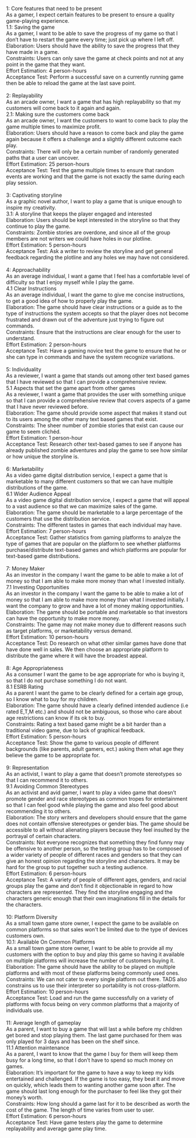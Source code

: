 
1: Core features that need to be present <br />
As a gamer, I expect certain features to be present to ensure a quality game-playing experience. <br /> 
1.1: Saving the game <br />
As a gamer, I want to be able to save the progress of my game so that I don’t have to restart the game every time; just pick up where I left off. <br /> 
Elaboration: Users should have the ability to save the progress that they have made in a game. <br /> 
Constraints: Users can only save the game at check points and not at any point in the game that they want. <br /> 
Effort Estimation: 4 person-hours <br /> 
Acceptance Test: Perform a successful save on a currently running game then be able to reload the game at the last save point. <br /> 
  <br /> 
2: Replayability  <br /> 
As an arcade owner, I want a game that has high replayability so that my customers will come back to it again and again. <br />
2.1: Making sure the customers come back <br />
As an arcade owner, I want the customers to want to come back to play the game multiple times to maximize profit. <br />
Elaboration: Users should have a reason to come back and play the game again because it offers a challenge and a slightly different outcome each play. <br />
Constraints: There will only be a certain number of randomly generated paths that a user can uncover. <br />
Effort Estimation: 25 person-hours <br />
Acceptance Test: Test the game multiple times to ensure that random events are working and that the game is not exactly the same during each play session. <br />
  <br />
3: Captivating storyline <br />
As a graphic novel author, I want to play a game that is unique enough to inspire my creativity. <br />
3.1: A storyline that keeps the player engaged and interested <br />
Elaboration: Users should be kept interested in the storyline so that they continue to play the game. <br />
Constraints: Zombie stories are overdone, and since all of the group members are not writers we could have holes in our plotline.  <br />
Effort Estimation: 5 person-hours <br />
Acceptance Test: Ask a writer to review the storyline and get general feedback regarding the plotline and any holes we may have not considered. <br />
  <br />
4: Approachability  <br />
As an average individual, I want a game that I feel has a comfortable level of difficulty so that I enjoy myself while I play the game. <br />
4.1 Clear Instructions <br />
As an average individual, I want the game to give me concise instructions, to get a good idea of how to properly play the game. <br />
Elaboration: The game should have clear instructions or a guide as to the type of instructions the system accepts so that the player does not become frustrated and drawn out of the adventure just trying to figure out commands. <br />
Constraints: Ensure that the instructions are clear enough for the user to understand. <br />
Effort Estimation: 2 person-hours <br />
Acceptance Test: Have a gaming novice test the game to ensure that he or she can type in commands and have the system recognize variations. <br />
 <br />
5: Individuality <br />
As a reviewer, I want a game that stands out among other text based games that I have reviewed so that I can provide a comprehensive review. <br />
5.1 Aspects that set the game apart from other games <br />
As a reviewer, I want a game that provides the user with something unique so that I can provide a comprehensive review that covers aspects of a game that I have never reviewed before. <br />
Elaboration: The game should provide some aspect that makes it stand out to its users among the other many text based games that exist. <br />
Constraints: The sheer number of zombie stories that exist can cause our game to seem clichéd. <br />
Effort Estimation: 1 person-hour <br />
Acceptance Test: Research other text-based games to see if anyone has already published zombie adventures and play the game to see how similar or how unique the storyline is. <br />
<br />
6: Marketability <br />
As a video game digital distribution service, I expect a game that is marketable to many different customers so that we can have multiple distributions of the game. <br />
6.1 Wider Audience Appeal <br />
As a video game digital distribution service, I expect a game that will appeal to a vast audience so that we can maximize sales of the game. <br />
Elaboration: The game should be marketable to a large percentage of the customers that use the distribution service. <br />
Constraints: The different tastes in games that each individual may have. <br />
Effort Estimation: 7 person-hours <br />
Acceptance Test: Gather statistics from gaming platforms to analyze the type of games that are popular on the platform to see whether platforms purchase/distribute text-based games and which platforms are popular for text-based game distributions. <br />
<br />
7: Money Maker<br />
As an investor in the company I want the game to be able to make a lot of money so that I am able to make more money than what I invested initially.<br />
7.1 Investing Opportunities<br />
As an investor in the company I want the game to be able to make a lot of money so that I am able to make more money than what I invested initially. I want the company to grow and have a lot of money making opportunities. <br />
Elaboration: The game should be portable and marketable so that investors can have the opportunity to make more money.<br />
Constraints: The game may not make money due to different reasons such as target platforms, or marketability versus demand.<br />
Effort Estimation: 10 person-hours<br />
Acceptance Test: Do research on what other similar games have done that have done well in sales. We then choose an appropriate platform to distribute the game where it will have the broadest appeal. <br />
<br />
8: Age Appropriateness <br />
As a consumer I want the game to be age appropriate for who is buying it, so that I do not purchase something I do not want.<br />
8.1 ESRB Rating<br />
As a parent I want the game to be clearly defined for a certain age group, so I know what to buy for my children.<br />
Elaboration: The game should have a clearly defined intended audience (i.e rated E,T,M etc.) and should not be ambiguous, so those who care about age restrictions can know if its ok to buy.<br />
Constraints: Rating a text based game might be a bit harder than a traditional video game, due to lack of graphical feedback.<br />
Effort Estimation: 5 person-hours<br />
Acceptance Test: Show the game to various people of different backgrounds (like parents, adult gamers, ect.) asking them what age they believe the game to be appropriate for.<br />
<br />
9: Representation<br />
As an activist, I want to play a game that doesn’t promote stereotypes so that I can recommend it to others.<br />
9.1 Avoiding Common Stereotypes<br />
As an activist and avid gamer, I want to play a video game that doesn’t promote gender and race stereotypes as common tropes for entertainment so that I can feel good while playing the game and also feel good about recommending it to others.<br />
Elaboration: The story writers and developers should ensure that the game does not contain offensive stereotypes or gender bias. The game should be accessible to all without alienating players because they feel insulted by the portrayal of certain characters.<br />
Constraints: Not everyone recognizes that something they find funny may be offensive to another person, so the testing group has to be composed of a wider variety of people of different races and genders so that they can give an honest opinion regarding the storyline and characters. It may be hard for the group to put together such a testing audience.<br />
Effort Estimation: 6 person-hours<br />
Acceptance Test: A variety of people of different ages, genders, and racial groups play the game and don’t find it objectionable in regard to how characters are represented. They find the storyline engaging and the characters generic enough that their own imaginations fill in the details for the characters.<br />
<br />
10: Platform Diversity<br />
As a small town game store owner, I expect the game to be available on common platforms so that sales won't be limited due to the type of devices customers own.<br />
10.1: Available On Common Platforms<br />
As a small town game store owner, I want to be able to provide all my customers with the option to buy and play this game so having it available on multiple platforms will increase the number of customers buying it.<br />
Elaboration: The game should have the ability to be played on multiple platforms and with most of these platforms being commonly used ones.<br />
Constraints: We can not cater to every single platform out there. TADS also constrains us to use their interpreter so portability is not cross-platform.<br />
Effort Estimation: 10 person-hours<br />
Acceptance Test: Load and run the game successfully on a variety of platforms with focus being on very common platforms that a majority of individuals use.<br />
<br />
11: Average length of gameplay<br />
As a parent, I want to buy a game that will last a while before my children get bored and stop playing them. The last game purchased for them was only played for 3 days and has been on the shelf since.<br />
11.1 Attention maintenance<br />
As a parent, I want to know that the game I buy for them will keep them busy for a long time, so that I don’t have to spend so much money on games. <br />
Elaboration: It’s important for the game to have a way to keep my kids entertained and challenged. If the game is too easy, they beat it and move on quickly, which leads them to wanting another game soon after. The game should last long enough for the purchaser to feel like they got their money’s worth. <br />
Constraints: How long should a game last for it to be described as worth the cost of the game. The length of time varies from user to user. <br />
Effort Estimation: 6 person-hours<br />
Acceptance Test: Have game testers play the game to determine replayability and average game play time. <br />




